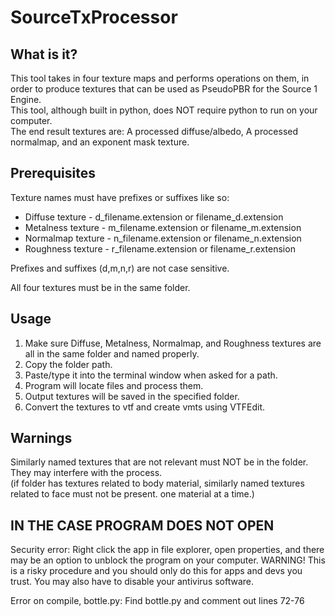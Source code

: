 # SourceTxProcessor
## What is it?
This tool takes in four texture maps and performs operations on them, in order to produce textures that can be used as PseudoPBR for the Source 1 Engine.  
This tool, although built in python, does NOT require python to run on your computer.  
The end result textures are: A processed diffuse/albedo, A processed normalmap, and an exponent mask texture.  

## Prerequisites  
Texture names must have prefixes or suffixes like so:  
- Diffuse texture - d_filename.extension or filename_d.extension
- Metalness texture - m_filename.extension or filename_m.extension
- Normalmap texture - n_filename.extension or filename_n.extension
- Roughness texture - r_filename.extension or filename_r.extension

Prefixes and suffixes (d,m,n,r) are not case sensitive.

All four textures must be in the same folder.  

## Usage
1. Make sure Diffuse, Metalness, Normalmap, and Roughness textures are all in the same folder and named properly.
2. Copy the folder path.
3. Paste/type it into the terminal window when asked for a path.
4. Program will locate files and process them.
5. Output textures will be saved in the specified folder.
6. Convert the textures to vtf and create vmts using VTFEdit.

## Warnings
Similarly named textures that are not relevant must NOT be in the folder.  
They may interfere with the process.  
(if folder has textures related to body material, similarly named textures related to face must not be present. one material at a time.)  

## IN THE CASE PROGRAM DOES NOT OPEN
Security error:
Right click the app in file explorer, open properties, and there may be an option to unblock the program on your computer.  WARNING! This is a risky procedure and you should only do this for apps and devs you trust.  You may also have to disable your antivirus software.  

Error on compile, bottle.py: Find bottle.py and comment out lines 72-76
